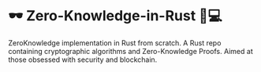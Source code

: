 # 🕶️ Zero-Knowledge-in-Rust 🦀💻
ZeroKnowledge implementation in Rust from scratch.
A Rust repo containing cryptographic algorithms and Zero-Knowledge Proofs.
 Aimed at those obsessed with security and blockchain.
